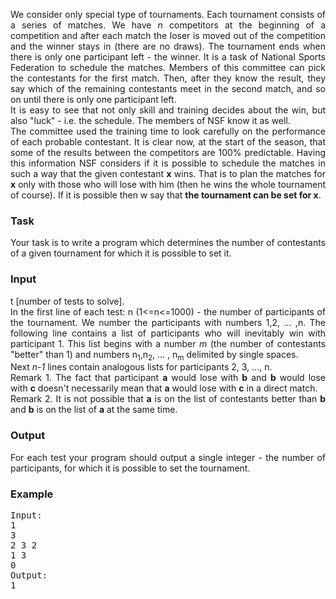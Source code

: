 <p align="justify">
 We consider only special type of tournaments. Each tournament consists of a series of matches. We have <i>n</i> competitors at the beginning of a competition and after each match the loser is moved out of the competition and the winner stays in (there are no draws).
The tournament ends when there is only one participant left - the winner.
It is a task of National Sports Federation to schedule the matches.
Members of this committee can pick the contestants for the first match. Then, after they know the result, they say which of the remaining contestants meet in the second match,
and so on until there is only one participant left. 
<br>
It is easy to see that not only skill and training decides about the win, but also
"luck" - i.e. the schedule. The members of NSF know it as well.
<br>
The committee used the training time to look carefully on the performance of each probable contestant. It is clear now, at the start of the season, that some of the results between the competitors are 100% predictable. Having this information
NSF considers if it is possible to schedule the matches in such a way that the given contestant <b> x</b> wins. That is to plan the matches for <b>x</b> only with those who will lose with him (then he wins the whole tournament of course).
If it is possible then w say that <b>the tournament can be set for x</b>.
</p>
<h3>Task</h3>
<p align="justify">
Your task is to write a program which determines 
the number of contestants of a given tournament for which it is possible to set it.
</p>
<h3>Input</h3>
<p align="justify">
t [number of tests to solve].
<br>
In the first line of each test:
n (1&lt;=n&lt;=1000) - the number of participants of the tournament. We number the participants with numbers 1,2, ... ,n. 
The following line contains a list of participants who will inevitably win with participant 1. This list begins with a number <i>m</i> (the number of contestants "better" than 1) and numbers n<sub>1</sub>,n<sub>2</sub>, ... , n<sub>m</sub> 
delimited by single spaces. <br>
Next <i>n-1</i> lines contain analogous lists for participants 2, 3, ..., n.
<br>
Remark 1. The fact that participant <b>a</b> would lose with <b>b</b> and <b>b</b>
would lose with <b>c</b> doesn't necessarily mean that <b>a</b> would lose with <b>c</b> in a direct match.
<br>
Remark 2. It is not possible that <b>a</b> is on the list of contestants better than <b>b</b> and <b>b</b> is on the list of <b>a</b> at the same time.
</p>
<h3>Output</h3>
<p align="justify">
For each test your program should output a single integer - the number of participants, for which it is possible to set the tournament.
</p>
<h3>Example</h3>
<pre>Input:
1
3
2 3 2
1 3
0
Output:
1
</pre>